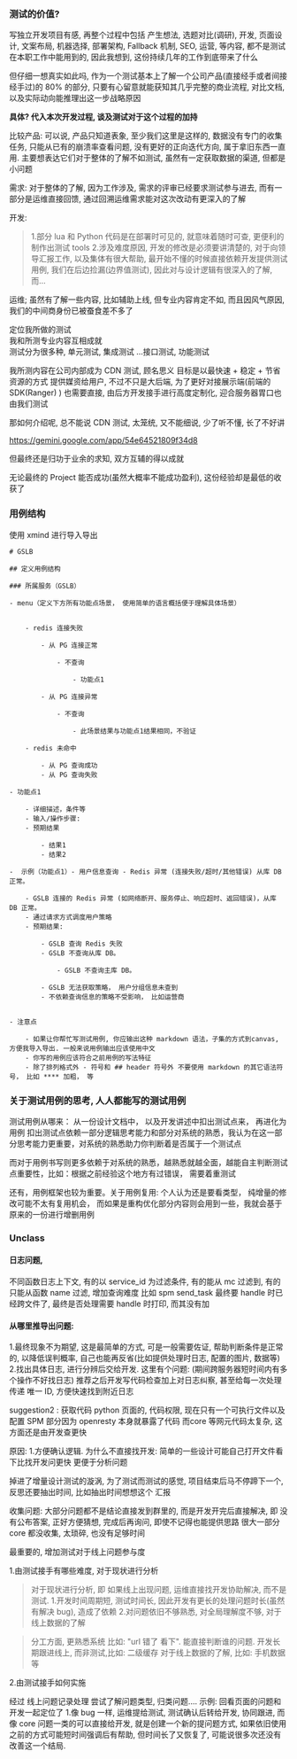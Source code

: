 

### 测试的价值?

写独立开发项目有感, 再整个过程中包括 
产生想法, 选题对比(调研), 开发, 页面设计, 文案布局, 机器选择, 部署架构, Fallback 机制, SEO, 运营, 
等内容, 都不是测试在本职工作中能用到的, 因此我想到, 这份持续几年的工作到底带来了什么

但仔细一想真实如此吗, 作为一个测试基本上了解一个公司产品(直接经手或者间接经手过)的 80% 的部分, 只要有心留意就能获知其几乎完整的商业流程, 对比文档, 以及实际动向能推理出这一步战略原因

**具体? 代入本次开发过程, 谈及测试对于这个过程的加持**

比较产品: 可以说, 产品只知道表象, 至少我们这里是这样的, 数据没有专门的收集任务, 只能从已有的崩溃率查看问题, 没有更好的正向迭代方向, 属于拿旧东西一直用. 主要想表达它们对于整体的了解不如测试, 虽然有一定获取数据的渠道, 但都是小问题

需求: 对于整体的了解, 因为工作涉及, 需求的评审已经要求测试参与进去, 而有一部分是运维直接回馈, 通过回溯运维需求能对这次改动有更深入的了解

开发: 
> 1.部分 lua 和 Python 代码是在部署时可见的, 就意味着随时可查, 更便利的制作出测试 tools
> 2.涉及难度原因, 开发的修改是必须要讲清楚的, 对于向领导汇报工作, 以及集体有很大帮助, 最开始不懂的时候直接依赖开发提供测试用例, 我们在后边捡漏(边界值测试), 因此对与设计逻辑有很深入的了解, 而...

运维; 虽然有了解一些内容, 比如辅助上线, 但专业内容肯定不如, 而且因风气原因, 我们的中间商身份已被蚕食差不多了



定位我所做的测试  
我和所测专业内容互相成就  
测试分为很多种, 单元测试, 集成测试 ...接口测试, 功能测试

我所测内容在公司内部成为 CDN 测试, 顾名思义 目标是以最快速 + 稳定 + 节省资源的方式 提供媒资给用户, 不过不只是大后端, 为了更好对接展示端(前端的 SDK(Ranger) ) 也需要直接, 由后方开发接手进行高度定制化, 迎合服务器胃口也由我们测试

那如何介绍呢, 总不能说 CDN 测试, 太笼统, 又不能细说, 少了听不懂, 长了不好讲


https://gemini.google.com/app/54e64521809f34d8

但最终还是归功于业余的求知, 双方互辅的得以成就

无论最终的 Project 能否成功(虽然大概率不能成功盈利), 这份经验却是最低的收获了


### 用例结构

使用 xmind 进行导入导出

```
# GSLB

## 定义用例结构

### 所属服务（GSLB）

- menu（定义下方所有功能点场景， 使用简单的语言概括便于理解具体场景）


	- redis 连接失败

		- 从 PG 连接正常

			- 不查询

				- 功能点1

		- 从 PG 连接异常

			- 不查询

				- 此场景结果与功能点1结果相同，不验证

	- redis 未命中

		- 从 PG 查询成功
		- 从 PG 查询失败

- 功能点1

	- 详细描述，条件等
	- 输入/操作步骤: 
	- 预期结果

		- 结果1
		- 结果2

-  示例（功能点1）- 用户信息查询 - Redis 异常 (连接失败/超时/其他错误) 从库 DB 正常。

	- GSLB 连接的 Redis 异常 (如网络断开、服务停止、响应超时、返回错误)，从库 DB 正常。
	- 通过请求方式调度用户策略
	- 预期结果:

		- GSLB 查询 Redis 失败
		- GSLB 不查询从库 DB。

			- GSLB 不查询主库 DB。

		- GSLB 无法获取策略， 用户分组信息未查到
		- 不依赖查询信息的策略不受影响， 比如运营商


- 注意点

	- 如果让你帮忙写测试用例, 你应输出这种 markdown 语法，子集的方式到canvas, 方便我导入导出. 一般来说用例输出应该使用中文
	- 你写的用例应该符合之前用例的写法特征
	- 除了排列格式外 - 符号和 ## header 符号外 不要使用 markdown 的其它语法符号， 比如 **** 加粗， 等
```

### 关于测试用例的思考, 人人都能写的测试用例
测试用例从哪来： 从一份设计文档中， 以及开发讲述中扣出测试点来， 再进化为用例
扣出测试点依赖一部分逻辑思考能力和部分对系统的熟悉，我认为在这一部分思考能力更重要，对系统的熟悉助力你判断着是否属于一个测试点

而对于用例书写则更多依赖于对系统的熟悉，越熟悉就越全面，越能自主判断测试点重要性，比如：根据之前经验这个地方有过错误， 需要着重测试

还有，用例框架也较为重要。关于用例复用: 个人认为还是要看类型， 纯增量的修改可能不太有复用机会， 而如果是重构优化部分内容则会用到一些，我就会基于原来的一份进行增删用例

### Unclass




#### 日志问题,
不同函数日志上下文, 有的以 service_id 为过滤条件, 有的能从 mc 过滤到, 有的只能从函数 name 过滤, 增加查询难度
比如 spm send_task 最终要 handle 时已经跨文件了, 最终是否处理需要 handle 时打印, 而其没有加

#### 从哪里推导出问题:
1.最终现象不为期望, 这是最简单的方式, 可是一般需要佐证, 帮助判断条件是正常的, 以降低误判概率, 自己也能再反省(比如提供处理时日志, 配置的图片, 数据等)
2.找出具体日志, 进行分辨后交给开发. 这里有个问题: (期间跨服务器短时间内有多个操作不好找日志) 推荐之后开发写代码检查加上对日志纠察, 甚至给每一次处理传递 唯一 ID, 方便快速找到附近日志

suggestion2 :
获取代码
python 页面的, 代码权限, 现在只有一个可执行文件以及配置
SPM 部分因为 openresty 本身就暴露了代码
而core 等网元代码太复杂, 这方面还是由开发查更快

原因:
1.方便确认逻辑. 为什么不直接找开发: 简单的一些设计可能自己打开文件看下比找开发问更快
更便于分析问题







掉进了增量设计测试的漩涡, 为了测试而测试的感觉, 项目结束后马不停蹄下一个, 反思还要抽出时间, 比如抽出时间想想这个 
汇报



收集问题: 
大部分问题都不是结论直接发到群里的, 而是开发开完后直接解决, 即 没有公布答案, 正好方便猜想, 完成后再询问, 即使不记得也能提供思路
很大一部分 core 都没收集, 太琐碎, 也没有足够时间

最重要的, 增加测试对于线上问题参与度

1.由测试接手有哪些难度, 对于现状进行分析
> 对于现状进行分析, 即 如果线上出现问题, 运维直接找开发协助解决, 而不是测试.
	1.开发时间周期短, 测试时间长, 因此开发有更长的处理问题时长(虽然有解决 bug), 造成了依赖
	2.对问题依旧不够熟悉, 对全局理解度不够, 对于线上数据的了解


  > 分工方面, 更熟悉系统 比如: "url 错了 看下". 能直接判断谁的问题.
	开发长期跟进线上, 而非测试,比如: 二级缓存
	  对于线上数据的了解, 比如: 手机数据等


2.由测试接手如何实施 

经过 线上问题记录处理 尝试了解问题类型, 归类问题....  示例: 回看页面的问题和开发一起定位了
1.像 bug 一样, 运维提给测试, 测试确认后转给开发, 协同跟进, 而像 core 问题一类的可以直接给开发, 
就是创建一个新的提问题方式, 如果依旧使用之前的方式可能短时间强调后有帮助, 但时间长了又恢复了, 可能说很多次还没有改善这一个结局.









